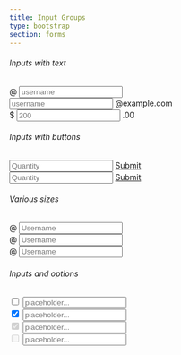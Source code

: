 ```yaml
---
title: Input Groups
type: bootstrap
section: forms
---
```


<h6>Inputs with text</h6>

<div class="input-group margin-small-bottom">
	<span class="input-group-addon">@</span>
	<input class="form-control" placeholder="username" />
</div>
<div class="input-group margin-small-bottom">
	<input class="form-control" placeholder="username" />
	<span class="input-group-addon">@example.com</span>
</div>
<div class="input-group margin-small-bottom">
	<span class="input-group-addon">$</span>
	<input class="form-control" placeholder="200" />
	<span class="input-group-addon">.00</span>
</div>

<h6>Inputs with buttons</h6>

<div class="input-group margin-small-bottom">
  <input class="form-control" placeholder="Quantity" />
  <span class="input-group-btn">
    <a href="#" class="btn btn-primary">Submit</a>
  </span>
</div>

<div class="input-group input-group-lg">
  <input class="form-control input-lg" placeholder="Quantity" />
  <span class="input-group-btn">
    <a href="#" class="btn btn-primary btn-lg">Submit</a>
  </span>
</div>

<h6>Various sizes</h6>

<div class="input-group input-group-lg margin-small-bottom">
  <span class="input-group-addon" id="sizing-addon1">@</span>
  <input type="text" class="form-control input-lg" placeholder="Username" aria-describedby="sizing-addon1">
</div>

<div class="input-group margin-small-bottom">
  <span class="input-group-addon" id="sizing-addon2">@</span>
  <input type="text" class="form-control" placeholder="Username" aria-describedby="sizing-addon2">
</div>

<div class="input-group input-group-sm margin-small-bottom">
  <span class="input-group-addon" id="sizing-addon3">@</span>
  <input type="text" class="form-control input-sm" placeholder="Username" aria-describedby="sizing-addon3">
</div>

<h6>Inputs and options</h6>

<div class="input-group margin-small-bottom">
  <label class="input-group-addon option">
  	<input type="checkbox" >
  	<i class="option-icon solo"></i>
  </label>
  <input type="text" class="form-control" placeholder="placeholder...">
</div>
<div class="input-group margin-small-bottom">
  <label class="input-group-addon option">
    <input type="checkbox" checked >
    <i class="option-icon solo"></i>
  </label>
  <input type="text" class="form-control" placeholder="placeholder...">
</div>
<div class="input-group margin-small-bottom">
  <label class="input-group-addon option">
    <input type="checkbox" checked disabled>
    <i class="option-icon solo"></i>
  </label>
  <input type="text" class="form-control" placeholder="placeholder...">
</div>
<div class="input-group margin-small-bottom">
  <label class="input-group-addon option">
    <input type="checkbox" disabled >
    <i class="option-icon solo"></i>
  </label>
  <input type="text" class="form-control" placeholder="placeholder...">
</div>